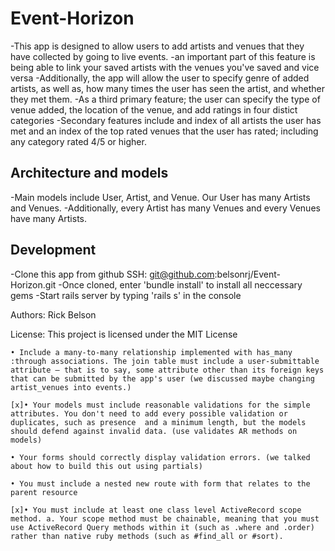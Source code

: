 # Event-Horizon

-This app is designed to allow users to add artists and venues that they have collected by going to live events.
  -an important part of this feature is being able to link your saved artists with the venues you've saved and vice versa
-Additionally, the app will allow the user to specify genre of added artists, as well as, how many times the user has seen the artist, and whether they met them.
-As a third primary feature; the user can specify the type of venue added, the location of the venue, and add ratings in four distict categories
-Secondary features include and index of all artists the user has met and an index of the top rated venues that the user has rated; including any category rated 4/5 or higher.

## Architecture and models

-Main models include User, Artist, and Venue. Our User has many Artists and Venues.
-Additionally, every Artist has many Venues and every Venues have many Artists.

## Development

-Clone this app from github SSH: git@github.com:belsonrj/Event-Horizon.git
-Once cloned, enter 'bundle install' to install all neccessary gems
-Start rails server by typing 'rails s' in the console

Authors: Rick Belson

License: This project is licensed under the MIT License



    • Include a many-to-many relationship implemented with has_many :through associations. The join table must include a user-submittable attribute — that is to say, some attribute other than its foreign keys that can be submitted by the app's user (we discussed maybe changing artist_venues into events.)

    [x]• Your models must include reasonable validations for the simple attributes. You don't need to add every possible validation or duplicates, such as presence  and a minimum length, but the models should defend against invalid data. (use validates AR methods on models)

    • Your forms should correctly display validation errors. (we talked about how to build this out using partials)

    • You must include a nested new route with form that relates to the parent resource

    [x]• You must include at least one class level ActiveRecord scope method. a. Your scope method must be chainable, meaning that you must use ActiveRecord Query methods within it (such as .where and .order) rather than native ruby methods (such as #find_all or #sort).